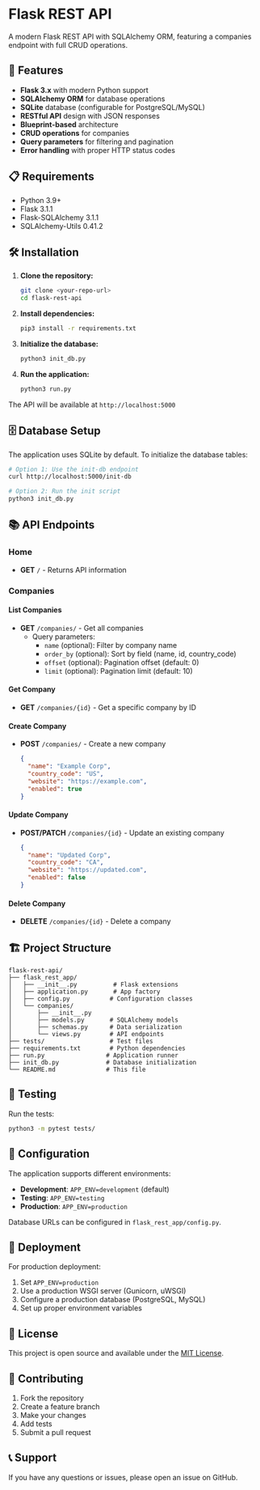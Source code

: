 # Flask REST API

A modern Flask REST API with SQLAlchemy ORM, featuring a companies endpoint with full CRUD operations.

## 🚀 Features

- **Flask 3.x** with modern Python support
- **SQLAlchemy ORM** for database operations
- **SQLite** database (configurable for PostgreSQL/MySQL)
- **RESTful API** design with JSON responses
- **Blueprint-based** architecture
- **CRUD operations** for companies
- **Query parameters** for filtering and pagination
- **Error handling** with proper HTTP status codes

## 📋 Requirements

- Python 3.9+
- Flask 3.1.1
- Flask-SQLAlchemy 3.1.1
- SQLAlchemy-Utils 0.41.2

## 🛠️ Installation

1. **Clone the repository:**
   ```bash
   git clone <your-repo-url>
   cd flask-rest-api
   ```

2. **Install dependencies:**
   ```bash
   pip3 install -r requirements.txt
   ```

3. **Initialize the database:**
   ```bash
   python3 init_db.py
   ```

4. **Run the application:**
   ```bash
   python3 run.py
   ```

The API will be available at `http://localhost:5000`

## 🗄️ Database Setup

The application uses SQLite by default. To initialize the database tables:

```bash
# Option 1: Use the init-db endpoint
curl http://localhost:5000/init-db

# Option 2: Run the init script
python3 init_db.py
```

## 📚 API Endpoints

### Home
- **GET** `/` - Returns API information

### Companies

#### List Companies
- **GET** `/companies/` - Get all companies
  - Query parameters:
    - `name` (optional): Filter by company name
    - `order_by` (optional): Sort by field (name, id, country_code)
    - `offset` (optional): Pagination offset (default: 0)
    - `limit` (optional): Pagination limit (default: 10)

#### Get Company
- **GET** `/companies/{id}` - Get a specific company by ID

#### Create Company
- **POST** `/companies/` - Create a new company
  ```json
  {
    "name": "Example Corp",
    "country_code": "US",
    "website": "https://example.com",
    "enabled": true
  }
  ```

#### Update Company
- **POST/PATCH** `/companies/{id}` - Update an existing company
  ```json
  {
    "name": "Updated Corp",
    "country_code": "CA",
    "website": "https://updated.com",
    "enabled": false
  }
  ```

#### Delete Company
- **DELETE** `/companies/{id}` - Delete a company

## 🏗️ Project Structure

```
flask-rest-api/
├── flask_rest_app/
│   ├── __init__.py          # Flask extensions
│   ├── application.py       # App factory
│   ├── config.py           # Configuration classes
│   └── companies/
│       ├── __init__.py
│       ├── models.py       # SQLAlchemy models
│       ├── schemas.py      # Data serialization
│       └── views.py        # API endpoints
├── tests/                  # Test files
├── requirements.txt        # Python dependencies
├── run.py                 # Application runner
├── init_db.py             # Database initialization
└── README.md              # This file
```

## 🧪 Testing

Run the tests:
```bash
python3 -m pytest tests/
```

## 🔧 Configuration

The application supports different environments:

- **Development**: `APP_ENV=development` (default)
- **Testing**: `APP_ENV=testing`
- **Production**: `APP_ENV=production`

Database URLs can be configured in `flask_rest_app/config.py`.

## 🚀 Deployment

For production deployment:

1. Set `APP_ENV=production`
2. Use a production WSGI server (Gunicorn, uWSGI)
3. Configure a production database (PostgreSQL, MySQL)
4. Set up proper environment variables

## 📝 License

This project is open source and available under the [MIT License](LICENSE).

## 🤝 Contributing

1. Fork the repository
2. Create a feature branch
3. Make your changes
4. Add tests
5. Submit a pull request

## 📞 Support

If you have any questions or issues, please open an issue on GitHub.
